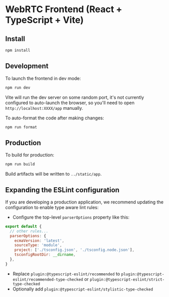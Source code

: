# WebRTC Frontend (React + TypeScript + Vite)

## Install

```bash
npm install
```

## Development

To launch the frontend in dev mode:
```bash
npm run dev
```

Vite will run the dev server on some random port, it's not currently configured to
auto-launch the browser, so you'll need to open `http://localhost:XXXX/app` manually.

To auto-format the code after making changes:
```bash
npm run format
```

## Production

To build for production:
```bash
npm run build
```

Build artifacts will be written to `../static/app`.

## Expanding the ESLint configuration

If you are developing a production application, we recommend updating the configuration to enable type aware lint rules:

- Configure the top-level `parserOptions` property like this:

```js
export default {
  // other rules...
  parserOptions: {
    ecmaVersion: 'latest',
    sourceType: 'module',
    project: ['./tsconfig.json', './tsconfig.node.json'],
    tsconfigRootDir: __dirname,
  },
}
```

- Replace `plugin:@typescript-eslint/recommended` to `plugin:@typescript-eslint/recommended-type-checked` or `plugin:@typescript-eslint/strict-type-checked`
- Optionally add `plugin:@typescript-eslint/stylistic-type-checked`
